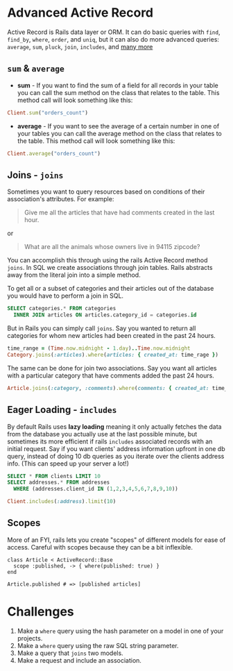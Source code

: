 # Advanced Active Record

Active Record is Rails data layer or ORM. It can do basic queries with `find`, `find_by`, `where`, `order`, and `uniq`, but it can also do more advanced queries: `average`, `sum`, `pluck`, `join`, `includes`, and [many more](http://guides.rubyonrails.org/active_record_querying.html)

## `sum` & `average`

* **sum** - If you want to find the sum of a field for all records in your table you can call the sum method on the class that relates to the table. This method call will look something like this:

```ruby
Client.sum("orders_count")
```

* **average** - If you want to see the average of a certain number in one of your tables you can call the average method on the class that relates to the table. This method call will look something like this:

```ruby
Client.average("orders_count")
```

## Joins - `joins`

Sometimes you want to query resources based on conditions of their association's attributes. For example:

> Give me all the articles that have had comments created in the last hour.

or

> What are all the animals whose owners live in 94115 zipcode?

You can accomplish this through using the rails Active Record method `joins`. In SQL we create associations through join tables. Rails abstracts away from the literal join into a simple method.

To get all or a subset of categories and their articles out of the database you would have to perform a join in SQL.

```sql
SELECT categories.* FROM categories
  INNER JOIN articles ON articles.category_id = categories.id
```

But in Rails you can simply call `joins`. Say you wanted to return all categories for whom new articles had been created in the past 24 hours.

```ruby
time_range = (Time.now.midnight - 1.day)..Time.now.midnight
Category.joins(:articles).where(articles: { created_at: time_rage })
```

The same can be done for join two associations. Say you want all articles with a particular category that have comments added the past 24 hours.

```ruby
Article.joins(:category, :comments).where(comments: { created_at: time_rage }).where(category: { name: "Top Stories" })
```

## Eager Loading - `includes`

By default Rails uses **lazy loading** meaning it only actually fetches the data from the database you actually use at the last possible minute, but sometimes its more efficient if rails `includes` associated records with an initial request. Say if you want clients' address information upfront in one db query, instead of doing 10 db queries as you iterate over the clients address info. (This can speed up your server a lot!)

```sql
SELECT * FROM clients LIMIT 10
SELECT addresses.* FROM addresses
  WHERE (addresses.client_id IN (1,2,3,4,5,6,7,8,9,10))
```

```ruby
Client.includes(:address).limit(10)
```

## Scopes

More of an FYI, rails lets you create "scopes" of different models for ease of access. Careful with scopes because they can be a bit inflexible. 

```
class Article < ActiveRecord::Base
  scope :published, -> { where(published: true) }
end

Article.published # => [published articles]
```

# Challenges

1. Make a `where` query using the hash parameter on a model in one of your projects.
2. Make a `where` query using the raw SQL string parameter.
3. Make a query that `joins` two models.
4. Make a request and include an association.
